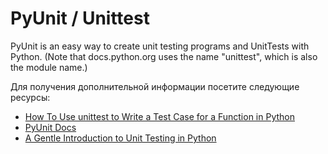 # PyUnit / Unittest

PyUnit is an easy way to create unit testing programs and UnitTests with Python. (Note that docs.python.org uses the name "unittest", which is also the module name.)

Для получения дополнительной информации посетите следующие ресурсы:

- [How To Use unittest to Write a Test Case for a Function in Python](https://www.digitalocean.com/community/tutorials/how-to-use-unittest-to-write-a-test-case-for-a-function-in-python)
- [PyUnit Docs](https://wiki.python.org/moin/PyUnit%C2%A0)
- [A Gentle Introduction to Unit Testing in Python](https://machinelearningmastery.com/a-gentle-introduction-to-unit-testing-in-python/)

